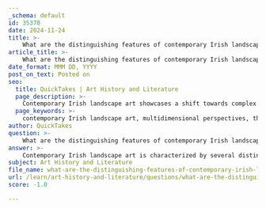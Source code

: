```yaml
---
_schema: default
id: 35370
date: 2024-11-24
title: >-
    What are the distinguishing features of contemporary Irish landscape art?
article_title: >-
    What are the distinguishing features of contemporary Irish landscape art?
date_format: MMM DD, YYYY
post_on_text: Posted on
seo:
  title: QuickTakes | Art History and Literature
  page_description: >-
    Contemporary Irish landscape art showcases a shift towards complex representations of nature, emphasizing human interaction, environmental themes, and diverse artistic techniques, influenced by cultural and political contexts.
  page_keywords: >-
    contemporary Irish landscape art, multidimensional perspectives, themes, techniques, cultural context, political influences, cross-cultural influences, ecological engagement, identity, memory, urbanization
author: QuickTakes
question: >-
    What are the distinguishing features of contemporary Irish landscape art?
answer: >-
    Contemporary Irish landscape art is characterized by several distinguishing features that reflect a shift from traditional representations to more complex and multifaceted interpretations of the landscape. Here are some key aspects:\n\n1. **Multidimensional Perspectives**: Contemporary artists approach landscape not merely as a picturesque scene but as a multidimensional environment that encompasses human experiences and interactions with nature. This perspective allows for a deeper exploration of themes such as identity, memory, and the socio-political context of the land.\n\n2. **Exploration of Themes**: Artists like those featured in Yvonne Scott's book, *Landscape and Environment in Contemporary Irish Art*, delve into themes that go beyond the surface. They investigate the relationship between people and the land, addressing issues such as environmental change, cultural heritage, and the impact of urbanization on rural landscapes.\n\n3. **Diverse Artistic Techniques**: Contemporary Irish landscape artists employ a variety of techniques and mediums, ranging from traditional oil painting to mixed media and digital art. For instance, Carol Hodder's semi-abstract oil paintings capture the raw, elemental qualities of the landscape and the transient effects of light, showcasing a blend of abstraction and representation.\n\n4. **Cultural and Political Context**: The political landscape of Ireland has significantly influenced contemporary art. Artists often reflect on historical events, social issues, and national identity through their work, using the landscape as a canvas to comment on broader societal themes.\n\n5. **Cross-Cultural Influences**: Contemporary Irish landscape art is also shaped by global artistic trends, incorporating influences from various movements such as abstract expressionism and conceptual art. This blending of local traditions with international styles creates a dynamic and evolving art scene.\n\n6. **Engagement with the Environment**: Many contemporary artists engage directly with the environment, using their work to raise awareness about ecological issues and the importance of preserving natural landscapes. This engagement often manifests in site-specific installations or projects that invite viewers to reconsider their relationship with the land.\n\nIn summary, contemporary Irish landscape art is marked by its complexity, thematic depth, and responsiveness to both local and global influences, making it a vibrant and evolving field that continues to challenge traditional notions of landscape representation.
subject: Art History and Literature
file_name: what-are-the-distinguishing-features-of-contemporary-irish-landscape-art.md
url: /learn/art-history-and-literature/questions/what-are-the-distinguishing-features-of-contemporary-irish-landscape-art
score: -1.0

---
```


&nbsp;
